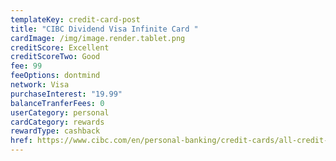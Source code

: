 ```yaml
---
templateKey: credit-card-post
title: "CIBC Dividend Visa Infinite Card "
cardImage: /img/image.render.tablet.png
creditScore: Excellent
creditScoreTwo: Good
fee: 99
feeOptions: dontmind
network: Visa
purchaseInterest: "19.99"
balanceTranferFees: 0
userCategory: personal
cardCategory: rewards
rewardType: cashback
href: https://www.cibc.com/en/personal-banking/credit-cards/all-credit-cards/dividend-visa-infinite-card.html
---
```

